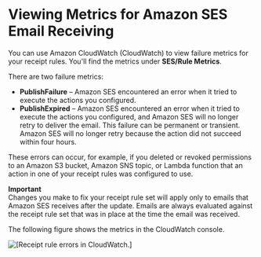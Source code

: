 # Viewing Metrics for Amazon SES Email Receiving<a name="receiving-email-metrics"></a>

You can use Amazon CloudWatch \(CloudWatch\) to view failure metrics for your receipt rules\. You'll find the metrics under **SES/Rule Metrics**\.

There are two failure metrics:
+ **PublishFailure** – Amazon SES encountered an error when it tried to execute the actions you configured\.
+ **PublishExpired** – Amazon SES encountered an error when it tried to execute the actions you configured, and Amazon SES will no longer retry to deliver the email\. This failure can be permanent or transient\. Amazon SES will no longer retry because the action did not succeed within four hours\.

These errors can occur, for example, if you deleted or revoked permissions to an Amazon S3 bucket, Amazon SNS topic, or Lambda function that an action in one of your receipt rules was configured to use\.

**Important**  
Changes you make to fix your receipt rule set will apply only to emails that Amazon SES receives after the update\. Emails are always evaluated against the receipt rule set that was in place at the time the email was received\.

The following figure shows the metrics in the CloudWatch console\.

![\[Receipt rule errors in CloudWatch.\]](http://docs.aws.amazon.com/ses/latest/DeveloperGuide/images/inbound_cloudwatch.png)